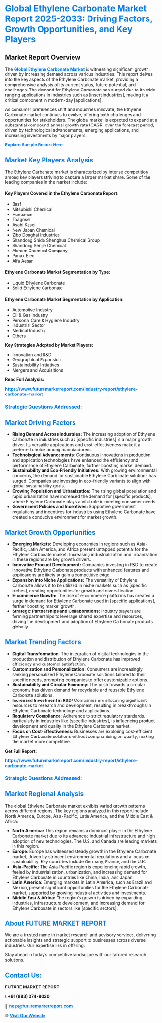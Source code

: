 <h1 style="color: #007BFF;">Global Ethylene Carbonate Market Report 2025-2033: Driving Factors, Growth Opportunities, and Key Players</h1>

<section id="overview">
<h2>Market Report Overview</h2>
<p>The <a href="https://www.futuremarketreport.com/industry-report/ethylene-carbonate-market" style="color: #007BFF; text-decoration: none;"><strong>Global Ethylene Carbonate Market</strong></a> is witnessing significant growth, driven by increasing demand across various industries. This report delves into the key aspects of the Ethylene Carbonate market, providing a comprehensive analysis of its current status, future potential, and challenges. The demand for Ethylene Carbonate has surged due to its wide-ranging applications in industries such as [insert industries], making it a critical component in modern-day [applications].</p>
<p>As consumer preferences shift and industries innovate, the Ethylene Carbonate market continues to evolve, offering both challenges and opportunities for stakeholders. The global market is expected to expand at a substantial compound annual growth rate (CAGR) over the forecast period, driven by technological advancements, emerging applications, and increasing investments by major players.</p>
</section>

<section id="overview">
<p><a href="https://www.futuremarketreport.com/request-sample/reportId=31610" style="color: #007BFF; text-decoration: none;"><strong>Explore Sample Report Here</strong></a></p>
</section>

<section id="key-players">
<h2 style="color: #007BFF;">Market Key Players Analysis</h2>
<p>The Ethylene Carbonate market is characterized by intense competition among key players striving to capture a larger market share. Some of the leading companies in the market include:</p>
<h4>Key Players Covered in the Ethylene Carbonate Report:</h4>
<ul><li>Basf</li><li>Mitsubishi Chemical</li><li>Huntsman</li><li>Toagosei</li><li>Asahi Kasei</li><li>New Japan Chemical</li><li>Zibo Donghai Industries</li><li>Shandong Shida Shenghua Chemical Group</li><li>Shandong Senjie Chemical</li><li>Alchem Chemical Company</li><li>Panax Etec</li><li>Alfa Aesar</li></ul>
<h4>Ethylene Carbonate Market Segmentation by Type:</h4>
<ul><li>Liquid Ethylene Carbonate</li><li>Solid Ethylene Carbonate</li></ul>

<h4>Ethylene Carbonate Market Segmentation by Application:</h4>
<ul><li>Automotive Industry</li><li>Oil &amp; Gas Industry</li><li>Personal Care &amp; Hygiene Industry</li><li>Industrial Sector</li><li>Medical Industry</li><li>Others</li></ul>
<p><strong>Key Strategies Adopted by Market Players:</strong></p>
<ul>
<li>Innovation and R&D</li>
<li>Geographical Expansion</li>
<li>Sustainability Initiatives</li>
<li>Mergers and Acquisitions</li>
</ul>
</section>

<section>
<p><strong>Read Full Analysis: </strong></p><a href="https://www.futuremarketreport.com/industry-report/ethylene-carbonate-market" style="color: #007BFF; text-decoration: none;"><strong>https://www.futuremarketreport.com/industry-report/ethylene-carbonate-market</strong></a>
<h3 style="color: #007BFF;">Strategic Questions Addressed:</h3>
</section>

<section id="driving-factors">
<h2 style="color: #007BFF;">Market Driving Factors</h2>
<ul>
<li><strong>Rising Demand Across Industries:</strong> The increasing adoption of Ethylene Carbonate in industries such as [specific industries] is a major growth driver. Its versatile applications and cost-effectiveness make it a preferred choice among manufacturers.</li>
<li><strong>Technological Advancements:</strong> Continuous innovations in production and application technologies have enhanced the efficiency and performance of Ethylene Carbonate, further boosting market demand.</li>
<li><strong>Sustainability and Eco-Friendly Initiatives:</strong> With growing environmental concerns, the demand for sustainable Ethylene Carbonate solutions has surged. Companies are investing in eco-friendly variants to align with global sustainability goals.</li>
<li><strong>Growing Population and Urbanization:</strong> The rising global population and rapid urbanization have increased the demand for [specific products], where Ethylene Carbonate plays a vital role in meeting consumer needs.</li>
<li><strong>Government Policies and Incentives:</strong> Supportive government regulations and incentives for industries using Ethylene Carbonate have created a conducive environment for market growth.</li>
</ul>
</section>

<section id="growth-opportunities">
<h2 style="color: #007BFF;">Market Growth Opportunities</h2>
<ul>
<li><strong>Emerging Markets:</strong> Developing economies in regions such as Asia-Pacific, Latin America, and Africa present untapped potential for the Ethylene Carbonate market. Increasing industrialization and urbanization in these regions are key growth drivers.</li>
<li><strong>Innovative Product Development:</strong> Companies investing in R&D to create innovative Ethylene Carbonate products with enhanced features and applications are likely to gain a competitive edge.</li>
<li><strong>Expansion into Niche Applications:</strong> The versatility of Ethylene Carbonate allows it to be utilized in niche markets such as [specific niches], creating opportunities for growth and diversification.</li>
<li><strong>E-commerce Growth:</strong> The rise of e-commerce platforms has created a surge in demand for Ethylene Carbonate used in [specific applications], further boosting market growth.</li>
<li><strong>Strategic Partnerships and Collaborations:</strong> Industry players are forming partnerships to leverage shared expertise and resources, driving the development and adoption of Ethylene Carbonate products globally.</li>
</ul>
</section>

<section id="trending-factors">
<h2 style="color: #007BFF;">Market Trending Factors</h2>
<ul>
<li><strong>Digital Transformation:</strong> The integration of digital technologies in the production and distribution of Ethylene Carbonate has improved efficiency and customer satisfaction.</li>
<li><strong>Customization and Personalization:</strong> Consumers are increasingly seeking personalized Ethylene Carbonate solutions tailored to their specific needs, prompting companies to offer customizable options.</li>
<li><strong>Sustainability and Circular Economy:</strong> The push towards a circular economy has driven demand for recyclable and reusable Ethylene Carbonate solutions.</li>
<li><strong>Increased Investment in R&D:</strong> Companies are allocating significant resources to research and development, resulting in breakthroughs in Ethylene Carbonate technology and applications.</li>
<li><strong>Regulatory Compliance:</strong> Adherence to strict regulatory standards, particularly in industries like [specific industries], is influencing product development and quality in the Ethylene Carbonate market.</li>
<li><strong>Focus on Cost-Effectiveness:</strong> Businesses are exploring cost-efficient Ethylene Carbonate solutions without compromising on quality, making the market more competitive.</li>
</ul>
</section>

<section>
<p><strong>Get Full Report: </strong></p><a href="https://www.futuremarketreport.com/industry-report/ethylene-carbonate-market" style="color: #007BFF; text-decoration: none;"><strong>https://www.futuremarketreport.com/industry-report/ethylene-carbonate-market</strong></a>
<h3 style="color: #007BFF;">Strategic Questions Addressed:</h3>
</section>


<section id="regional-analysis">
<h2 style="color: #007BFF;">Market Regional Analysis</h2>
<p>The global Ethylene Carbonate market exhibits varied growth patterns across different regions. The key regions analyzed in this report include North America, Europe, Asia-Pacific, Latin America, and the Middle East & Africa:</p>
<ul>
<li><strong>North America:</strong> This region remains a dominant player in the Ethylene Carbonate market due to its advanced industrial infrastructure and high adoption of new technologies. The U.S. and Canada are leading markets in this region.</li>
<li><strong>Europe:</strong> Europe has witnessed steady growth in the Ethylene Carbonate market, driven by stringent environmental regulations and a focus on sustainability. Key countries include Germany, France, and the U.K.</li>
<li><strong>Asia-Pacific:</strong> The Asia-Pacific region is experiencing rapid growth, fueled by industrialization, urbanization, and increasing demand for Ethylene Carbonate in countries like China, India, and Japan.</li>
<li><strong>Latin America:</strong> Emerging markets in Latin America, such as Brazil and Mexico, present significant opportunities for the Ethylene Carbonate market, supported by growing industrial activities and investments.</li>
<li><strong>Middle East & Africa:</strong> The region’s growth is driven by expanding industries, infrastructure development, and increasing demand for Ethylene Carbonate in sectors like [specific sectors].</li>
</ul>
</section>

<footer>
<h2 style="color: #007BFF;">About FUTURE MARKET REPORT</h2>
<p>We are a trusted name in market research and advisory services, delivering actionable insights and strategic support to businesses across diverse industries. Our expertise lies in offering:</p>

<p>Stay ahead in today’s competitive landscape with our tailored research solutions.</p>

<h2 style="color: #007BFF;">Contact Us:</h2>
<p><strong>FUTURE MARKET REPORT</strong></p>
<p>📞 <strong>+91 (883) 074-8030</strong></p>
<p>📧 <strong><a href="mailto:help@futuremarketreport.com" style="color: #007BFF;">help@futuremarketreport.com</a></strong></p>
<p>🌐 <strong><a href="https://www.futuremarketreport.com/" style="color: #007BFF;">Visit Our Website</a></strong></p>
</footer>